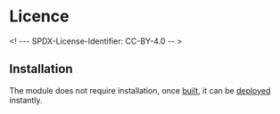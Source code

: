 # Licence

<! --- SPDX-License-Identifier: CC-BY-4.0  -- >

## Installation

The module does not require installation, once [built](BULDING.md), it can be [deployed](DEPLOYMENT.md) instantly.
